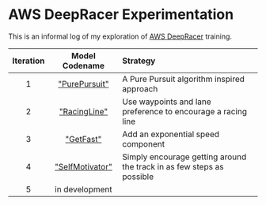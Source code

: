 # AWS DeepRacer Experimentation

This is an informal log of my exploration of [AWS DeepRacer](https://aws.amazon.com/deepracer/) training.

|Iteration|Model Codename|Strategy| 
| :---: |:---:|:-----|
|1|["PurePursuit"](./iterations/v1-PurePursuit.md)|A Pure Pursuit algorithm inspired approach|
|2|["RacingLine"](./iterations/v2-RacingLine.md)|Use waypoints and lane preference to encourage a racing line|
|3|["GetFast"](./iterations/v3-GetFast.md)|Add an exponential speed component|
|4|["SelfMotivator"](./iterations/v4-SelfMotivator)|Simply encourage getting around the track in as few steps as possible|
|5|in development||
